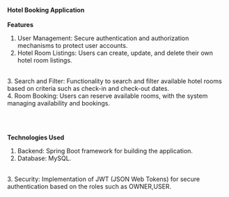 **Hotel Booking Application**
<br><br>
**Features**
<br>

1. User Management: Secure authentication and authorization mechanisms to protect user accounts.
2. Hotel Room Listings: Users can create, update, and delete their own hotel room listings.
<br>
3. Search and Filter: Functionality to search and filter available hotel rooms based on criteria such as check-in and check-out dates.
<br>
4. Room Booking: Users can reserve available rooms, with the system managing availability and bookings.

<br><br>

**Technologies Used**
<br>
1. Backend: Spring Boot framework for building the application.
2. Database: MySQL.
<br>
3. Security: Implementation of JWT (JSON Web Tokens) for secure  authentication based on the roles such as OWNER,USER.
